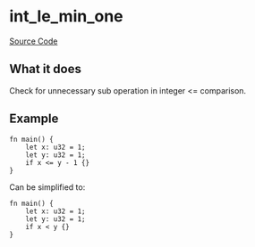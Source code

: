 # int_le_min_one

[Source Code](https://github.com/software-mansion/cairo-lint/tree/main/crates/cairo-lint-core/src/lints/int_op_one.rs#L178)

## What it does

Check for unnecessary sub operation in integer <= comparison.

## Example

```cairo
fn main() {
    let x: u32 = 1;
    let y: u32 = 1;
    if x <= y - 1 {}
}
```
Can be simplified to:

```cairo
fn main() {
    let x: u32 = 1;
    let y: u32 = 1;
    if x < y {}
}
```